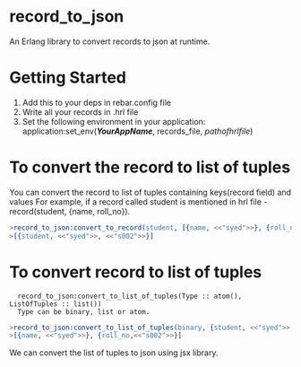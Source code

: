 # record_to_json
An Erlang library to convert records to json at runtime.

# Getting Started
 1. Add this to your deps in rebar.config file
 2. Write all your records in .hrl file
 3. Set the following environment in your application: 
      application:set_env(***YourAppName***, records_file, *pathofhrlfile*)
 
 # To convert the record to list of tuples
 You can convert the record to list of tuples containing keys(record field) and values
 For example, if a record called student is mentioned in hrl file
 -record(student, {name, roll_no}).
 
 ```erlang
 >record_to_json:convert_to_record(student, [{name, <<"syed">>}, {roll_no,<<"s002">>}]).
 >[{student, <<"syed">>, <<"s002">>}]
``` 
 
 # To convert record to list of tuples
      record_to_json:convert_to_list_of_tuples(Type :: atom(), ListOfTuples :: list())
      Type can be binary, list or atom. 
     
 ```erlang
 >record_to_json:convert_to_list_of_tuples(binary, {student, <<"syed">>, <<"s002">>}).
 >[{name, <<"syed">>}, {roll_no,<<"s002">>}]
 ```
 
 We can convert the list of tuples to json using jsx library.
 
